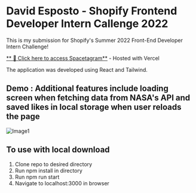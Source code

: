 # **David Esposto - Shopify Frontend Developer Intern Callenge 2022**

This is my submission for Shopify's Summer 2022 Front-End Developer Intern Challenge!
 
[** 🚀 Click here to access Spacetagram**](https://desposto-spacetagram-omhmtkbtu-desposto.vercel.app/)  - Hosted with Vercel

The application was developed using React and Tailwind.

## **Demo** : Additional features include loading screen when fetching data from NASA's API and saved likes in local storage when user reloads the page

![Image1](/demo/SpacetagramDemo.gif)


## **To use with local download**
1. Clone repo to desired directory
2. Run npm install in directory
3. Run npm run start
4. Navigate to localhost:3000 in browser